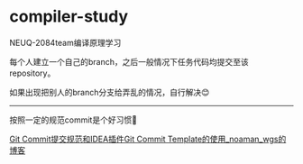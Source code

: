 # compiler-study
NEUQ-2084team编译原理学习

每个人建立一个自己的branch，之后一般情况下任务代码均提交至该repository。

如果出现把别人的branch分支给弄乱的情况，自行解决😊

***

按照一定的规范commit是个好习惯🤑

[Git Commit提交规范和IDEA插件Git Commit Template的使用_noaman_wgs的博客](https://blog.csdn.net/noaman_wgs/article/details/103429171)

